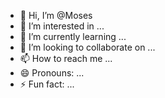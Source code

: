 - 👋 Hi, I’m @Moses
- 👀 I’m interested in ...
- 🌱 I’m currently learning ...
- 💞️ I’m looking to collaborate on ...
- 📫 How to reach me ...
- 😄 Pronouns: ...
- ⚡ Fun fact: ...

<!---
Mocech/Mocech is a ✨ special ✨ repository because its `README.md` (this file) appears on your GitHub profile.
You can click the Preview link to take a look at your changes.
--->
